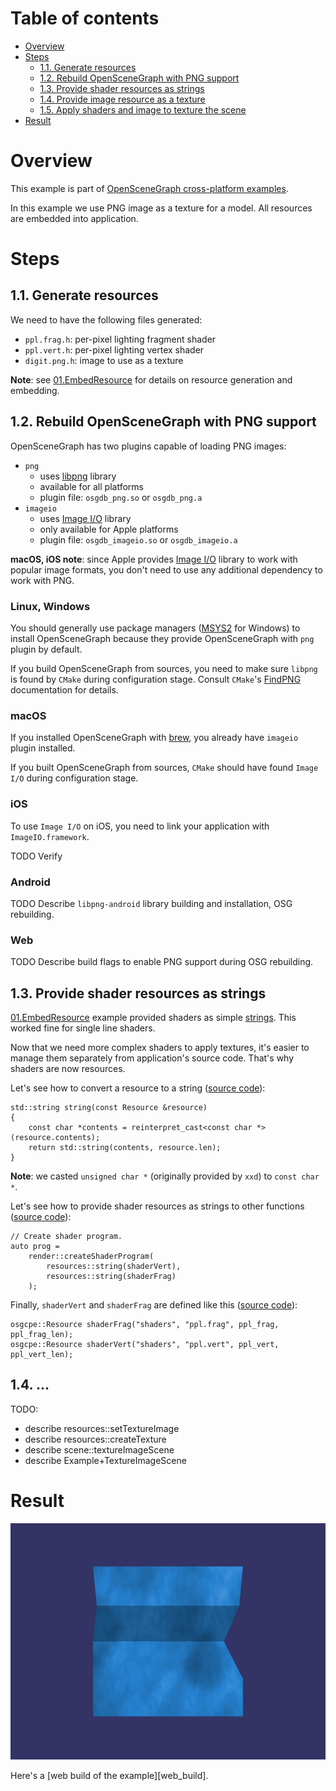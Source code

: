 
# Table of contents

* [Overview](#overview)
* [Steps](#steps)
    * [1.1. Generate resources](#generate)
    * [1.2. Rebuild OpenSceneGraph with PNG support](#rebuild)
    * [1.3. Provide shader resources as strings](#shaders)
    * [1.4. Provide image resource as a texture](#image)
    * [1.5. Apply shaders and image to texture the scene](#scene)
* [Result](#result)

<a name="overview"/>

# Overview

This example is part of [OpenSceneGraph cross-platform examples][osgcpe].

In this example we use PNG image as a texture for a model. All resources are
embedded into application.

<a name="steps"/>

# Steps

<a name="generate"/>

## 1.1. Generate resources

We need to have the following files generated:

* `ppl.frag.h`: per-pixel lighting fragment shader
* `ppl.vert.h`: per-pixel lighting vertex shader
* `digit.png.h`: image to use as a texture

**Note**: see [01.EmbedResource][ex01] for details on resource generation and embedding.

<a name="rebuild"/>

## 1.2. Rebuild OpenSceneGraph with PNG support

OpenSceneGraph has two plugins capable of loading PNG images:

* `png`
    * uses [libpng][libpng] library
    * available for all platforms
    * plugin file: `osgdb_png.so` or `osgdb_png.a`
* `imageio`
    * uses [Image I/O][imageio] library
    * only available for Apple platforms
    * plugin file: `osgdb_imageio.so` or `osgdb_imageio.a`

**macOS, iOS note**: since Apple provides [Image I/O][imageio] library to work
with popular image formats, you don't need to use any additional dependency to
work with PNG.

### Linux, Windows

You should generally use package managers ([MSYS2][msys2] for Windows) to install
OpenSceneGraph because they provide OpenSceneGraph with `png` plugin by default.

If you build OpenSceneGraph from sources, you need to make sure `libpng` is found
by `CMake` during configuration stage. Consult `CMake`'s [FindPNG][find_png] documentation
for details.

### macOS

If you installed OpenSceneGraph with [brew][brew], you already have
`imageio` plugin installed.

If you built OpenSceneGraph from sources, `CMake` should have found `Image I/O`
during configuration stage.

### iOS

To use `Image I/O` on iOS, you need to link your application with
`ImageIO.framework`.

TODO Verify

### Android

TODO Describe `libpng-android` library building and installation, OSG rebuilding.

### Web

TODO Describe build flags to enable PNG support during OSG rebuilding.


<a name="shaders"/>

## 1.3. Provide shader resources as strings

[01.EmbedResource][ex01] example provided shaders as simple [strings][ex01_shaders].
This worked fine for single line shaders. 

Now that we need more complex shaders to apply textures, it's easier to manage
them separately from application's source code. That's why shaders are now
resources.

Let's see how to convert a resource to a string ([source code][resources_string]):

```
std::string string(const Resource &resource)
{
    const char *contents = reinterpret_cast<const char *>(resource.contents);
    return std::string(contents, resource.len);
}
```

**Note**: we casted `unsigned char *` (originally provided by `xxd`) to
`const char *`.


Let's see how to provide shader resources as strings to other functions
([source code][resources_string_usage]):

```
// Create shader program.
auto prog =
    render::createShaderProgram(
        resources::string(shaderVert),
        resources::string(shaderFrag)
    );
```

Finally, `shaderVert` and `shaderFrag` are defined like this
([source code][shaders_definition]):

```
osgcpe::Resource shaderFrag("shaders", "ppl.frag", ppl_frag, ppl_frag_len);
osgcpe::Resource shaderVert("shaders", "ppl.vert", ppl_vert, ppl_vert_len);
```

<a name="load"/>

## 1.4. ...

TODO:

* describe resources::setTextureImage
* describe resources::createTexture
* describe scene::textureImageScene
* describe Example+TextureImageScene

<a name="result"/>

# Result

![Screenshot](shot.png)

Here's a [web build of the example][web_build].

[osgcpe]: https://github.com/OGStudio/openscenegraph-cross-platform-examples
[osgcpg]: https://github.com/OGStudio/openscenegraph-cross-platform-guide
[ex01]: ../01.EmbedResource/README.md
[libpng]: http://www.libpng.org/pub/png/libpng.html
[imageio]: https://developer.apple.com/documentation/imageio
[msys2]: https://www.msys2.org/
[find_png]: https://cmake.org/cmake/help/v3.0/module/FindPNG.html
[brew]: https://brew.sh/
[ex01_shaders]: https://github.com/OGStudio/openscenegraph-cross-platform-examples/blob/master/01.EmbedResource/desktop/src/scene.h#L37
[resources_string]: https://github.com/OGStudio/openscenegraph-cross-platform-examples/blob/master/02.TextureImage/desktop/src/resources.h#L126
[resources_string_usage]: https://github.com/OGStudio/openscenegraph-cross-platform-examples/blob/master/02.TextureImage/desktop/src/scene.h#L45
[shaders_definition]: https://github.com/OGStudio/openscenegraph-cross-platform-examples/blob/master/02.TextureImage/desktop/src/Example.h#L81
